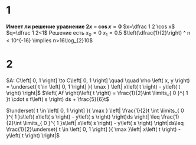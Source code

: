 # 1
**Имеет ли решение уравнение $2x-\cos x = 0$**
$x=\dfrac 1 2 \cos x$
$q=\dfrac 1 2<1$
Решение есть
$x_{0}=0$
$x_{1}=0.5$
$\left(\dfrac{1}{2}\right) ^ n < 10^{-16} \implies n>16\log_{2}10$

# 2
$A: C\left[ 0, 1 \right] \to C\left[ 0, 1 \right] \quad  \quad \rho \left( x, y \right) = \underset{ t \in \left[ 0, 1 \right] }{ \max } \left| x\left( t \right) - y\left( t \right) \right|$
$\left( Af \right)\left( t \right) = \frac{1}{2}\int \limits_{ 0 }^{ 1 }t \cdot s f\left( s \right) ds + \frac{5}{6}t$

$\underset{ t \in \left[ 0, 1 \right] }{ \max } \left| \frac{1}{2}t \int \limits_{ 0 }^{ 1 }s\left( x\left( s \right) - y\left( s \right) \right)ds \right| \leq \frac{1}{2}\int \limits_{ 0 }^{ 1 }s\left| x\left( s \right) - y\left( s \right) \right|ds\leq \frac{1}{2}\underset{ t \in \left[ 0, 1 \right] }{ \max }\left| x\left( t \right) - y\left( t \right) \right|$
